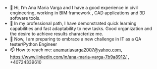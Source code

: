 - 👋 Hi, I’m Ana Maria Varga and I have a good experience in civil engineering, working in BIM framework , CAD applications and 3D software tools.
- 👀 In my professional path, I have demonstrated quick learning capabilities and fast adaptability to new tasks. Good organization and the desire to achieve results characterize me.
- 🌱 Now, I am preparing to embrace a new challenge in IT as a QA tester/Python Engineer 
- 📫 How to reach me: anamariavarga2007@yahoo.com, https://www.linkedin.com/in/ana-maria-varga-7b9a8912/ , +40724339610

<!---
anamariavarga/anamariavarga is a ✨ special ✨ repository because its `README.md` (this file) appears on your GitHub profile.
You can click the Preview link to take a look at your changes.
--->
